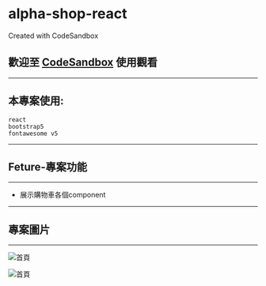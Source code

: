 # alpha-shop-react
Created with CodeSandbox

## 歡迎至 [CodeSandbox](https://codesandbox.io/s/alpha-shop-yx3i3d) 使用觀看 
---

## 本專案使用: 
```
react
bootstrap5
fontawesome v5
```
---
## Feture-專案功能
---
- 展示購物車各個component

---
## 專案圖片
---
![首頁](https://i.imgur.com/MbmTSjs.jpg)

![首頁](https://imgur.com/TD5Xk8T.jpg)
